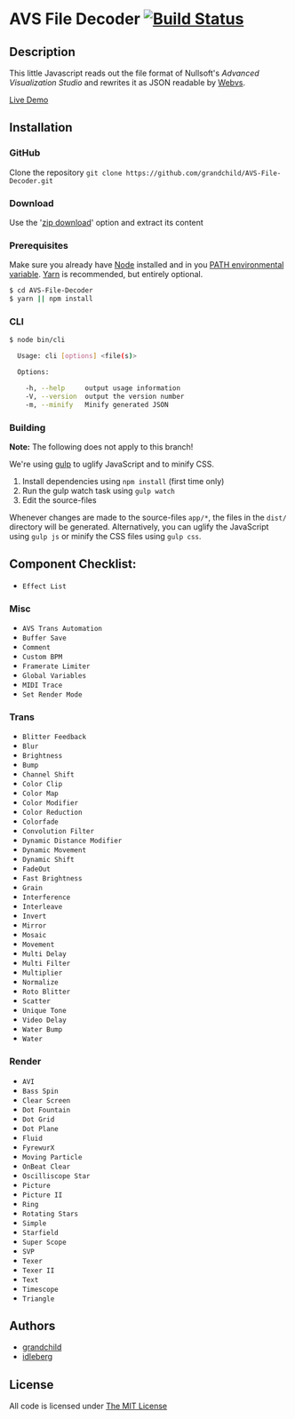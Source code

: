 # AVS File Decoder [![Build Status](https://secure.travis-ci.org/grandchild/AVS-File-Decoder.png)](http://travis-ci.org/grandchild/AVS-File-Decoder)

## Description

This little Javascript reads out the file format of Nullsoft's _Advanced Visualization Studio_ and rewrites it as JSON readable by [Webvs](https://github.com/azeem/webvs).

[Live Demo](http://grandchild.github.io/AVS-File-Decoder/)

## Installation

### GitHub

Clone the repository `git clone https://github.com/grandchild/AVS-File-Decoder.git`

### Download

Use the '[zip download](https://github.com/grandchild/AVS-File-Decoder/archive/master.zip)' option and extract its content

### Prerequisites

Make sure you already have [Node](https://nodejs.org) installed and in you [PATH environmental variable](https://superuser.com/questions/284342/what-are-path-and-other-environment-variables-and-how-can-i-set-or-use-them/284351#284351). [Yarn](https://yarnpkg.com/) is recommended, but entirely optional.

```sh
$ cd AVS-File-Decoder
$ yarn || npm install
```

### CLI

```sh
$ node bin/cli

  Usage: cli [options] <file(s)>

  Options:

    -h, --help     output usage information
    -V, --version  output the version number
    -m, --minify   Minify generated JSON
```

### Building

**Note:** The following does not apply to this branch!

We're using [gulp](http://gulpjs.com) to uglify JavaScript and to minify CSS.

1. Install dependencies using `npm install` (first time only)
2. Run the gulp watch task using `gulp watch`
3. Edit the source-files

Whenever changes are made to the source-files `app/*`, the files in the `dist/` directory will be generated. Alternatively, you can uglify the JavaScript using `gulp js` or minify the CSS files using `gulp css`.

## Component Checklist:

- `Effect List`

### Misc
- `AVS Trans Automation`
- `Buffer Save`
- `Comment`
- `Custom BPM`
- `Framerate Limiter`
- `Global Variables`
- `MIDI Trace`
- `Set Render Mode`

### Trans
- `Blitter Feedback`
- `Blur`
- `Brightness`
- `Bump`
- `Channel Shift`
- `Color Clip`
- `Color Map`
- `Color Modifier`
- `Color Reduction`
- `Colorfade`
- `Convolution Filter`
- `Dynamic Distance Modifier`
- `Dynamic Movement`
- `Dynamic Shift`
- `FadeOut`
- `Fast Brightness`
- `Grain`
- `Interference`
- `Interleave`
- `Invert`
- `Mirror`
- `Mosaic`
- `Movement`
- `Multi Delay`
- `Multi Filter`
- `Multiplier`
- `Normalize`
- `Roto Blitter`
- `Scatter`
- `Unique Tone`
- `Video Delay`
- `Water Bump`
- `Water`

### Render
- `AVI`
- `Bass Spin`
- `Clear Screen`
- `Dot Fountain`
- `Dot Grid`
- `Dot Plane`
- `Fluid`
- `FyrewurX`
- `Moving Particle`
- `OnBeat Clear`
- `Oscilliscope Star`
- `Picture`
- `Picture II`
- `Ring`
- `Rotating Stars`
- `Simple`
- `Starfield`
- `Super Scope`
- `SVP`
- `Texer`
- `Texer II`
- `Text`
- `Timescope`
- `Triangle`


## Authors

* [grandchild](https://github.com/grandchild)
* [idleberg](https://github.com/idleberg)

## License

All code is licensed under [The MIT License](http://opensource.org/licenses/MIT)
